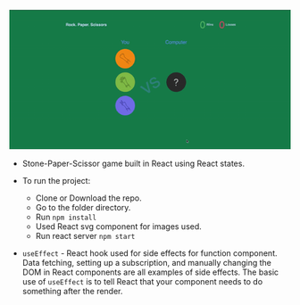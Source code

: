 ![](stone-paper-scissor.gif)

- Stone-Paper-Scissor game built in React using React states.
- To run the project:
    - Clone or Download the repo.
    - Go to the folder directory.
    - Run `npm install`
    - Used React svg component for images used.
    - Run react server `npm start`

- `useEffect` - React hook used for side effects for function component. Data fetching, setting up a subscription, and manually changing the DOM in React components are all examples of side effects. The basic use of `useEffect` is to tell React that your component needs to do something after the render.
